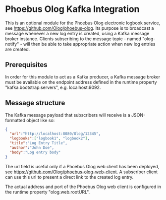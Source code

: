 # Phoebus Olog Kafka Integration

This is an optional module for the Phoebus Olog electronic logbook service, see https://github.com/Olog/phoebus-olog. Its purpose is to broadcast a message whenever
a new log entry is created, using a Kafka message broker instance. Clients subscribing to the message topic - named "olog-notify" - will then be able to take 
appropriate action when new log entries are created.

## Prerequisites

In order for this module to act as a Kafka producer, a Kafka message broker must be available on the endpoint address defined in the runtime property 
"kafka.bootstrap.servers", e.g. localhost:9092.

## Message structure

The Kafka message payload that subscribers will receive is a JSON-formatted object like so:

```json
{
  "url":"http://localhost:8080/Olog/12345",
  "logbooks":["logbook1", "logbook2"],
  "title":"Log Entry Title",
  "author":"John Doe",
  "body":"Log entry body"
}
```

The url field is useful only if a Phoebus Olog web client has been deployed, see https://github.com/Olog/phoebus-olog-web-client. A subscriber client can use this 
url to present a direct link to the created log entry. 

The actual address and port of the Phoebus Olog web client is configured in the runtime property "olog.web.rootURL".

